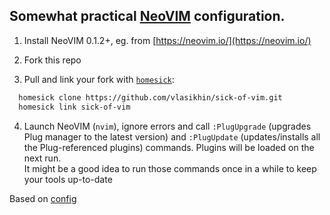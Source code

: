 ## Somewhat practical [NeoVIM](https://neovim.io/) configuration.

1. Install NeoVIM 0.1.2+, eg. from [https://neovim.io/](https://neovim.io/)

2. Fork this repo

3. Pull and link your fork with [`homesick`](https://github.com/technicalpickles/homesick):
```bash
  homesick clone https://github.com/vlasikhin/sick-of-vim.git
  homesick link sick-of-vim
```

4. Launch NeoVIM (`nvim`), ignore errors and call `:PlugUpgrade` (upgrades Plug manager to the latest version)
and `:PlugUpdate` (updates/installs all the Plug-referenced plugins) commands. Plugins will be loaded on the next run. \
It might be a good idea to run those commands once in a while to keep your tools up-to-date

Based on [config](https://gitlab.com/kirushik/sick-of-vim)